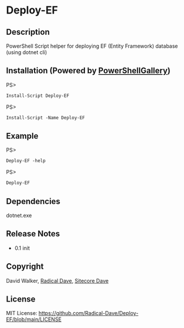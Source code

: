 # Deploy-EF
## Description
PowerShell Script helper for deploying EF (Entity Framework) database (using dotnet cli)

## Installation (Powered by [PowerShellGallery](https://powershellgallery.com/packages/Deploy-EF))
PS>
```ps
Install-Script Deploy-EF
```

PS>
```ps
Install-Script -Name Deploy-EF
```

## Example
PS> 
```ps
Deploy-EF -help
```

PS>
```ps
Deploy-EF
```

## Dependencies
dotnet.exe

## Release Notes
- 0.1 init

## Copyright
David Walker, [Radical Dave](https://github.com/radical-dave), [Sitecore Dave](https://github.com/sitecoredave)

## License
MIT License: https://github.com/Radical-Dave/Deploy-EF/blob/main/LICENSE

